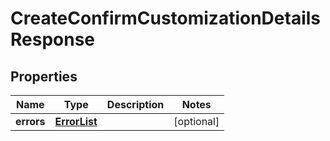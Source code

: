 # CreateConfirmCustomizationDetailsResponse

## Properties
Name | Type | Description | Notes
------------ | ------------- | ------------- | -------------
**errors** | [**ErrorList**](ErrorList.md) |  |  [optional]

